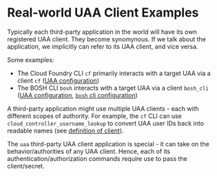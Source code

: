 # Real-world UAA Client Examples

Typically each third-party application in the world will have its own registered UAA client. They become synomynous. If we talk about the application, we implicitly can refer to its UAA client, and vice versa.

Some examples:

* The Cloud Foundry CLI `cf` primarily interacts with a target UAA via a client `cf` ([UAA configuration](https://github.com/cloudfoundry/cf-deployment/blob/master/cf-deployment.yml#L415-L423))
* The BOSH CLI `bosh` interacts with a target UAA via a client `bosh_cli` ([UAA configuration](https://github.com/cloudfoundry/bosh-deployment/blob/master/uaa.yml#L51-L59), [`bosh` cli configuration](https://github.com/cloudfoundry/bosh-cli/blob/master/cmd/session.go#L75-L76))

A third-party application might use multiple UAA clients - each with different scopes of authority. For example, the `cf` CLI can use `cloud_controller_username_lookup` to convert UAA user IDs back into readable names (see [definition of client](https://github.com/cloudfoundry/cf-deployment/blob/38b304405764e1307f606d02856e4366b2337cbd/cf-deployment.yml#L423-L426)).

The `uaa` third-party UAA client application is special - it can take on the behavior/authorities of any UAA client. Hence, each of its authentication/authorization commands require use to pass the client/secret.

